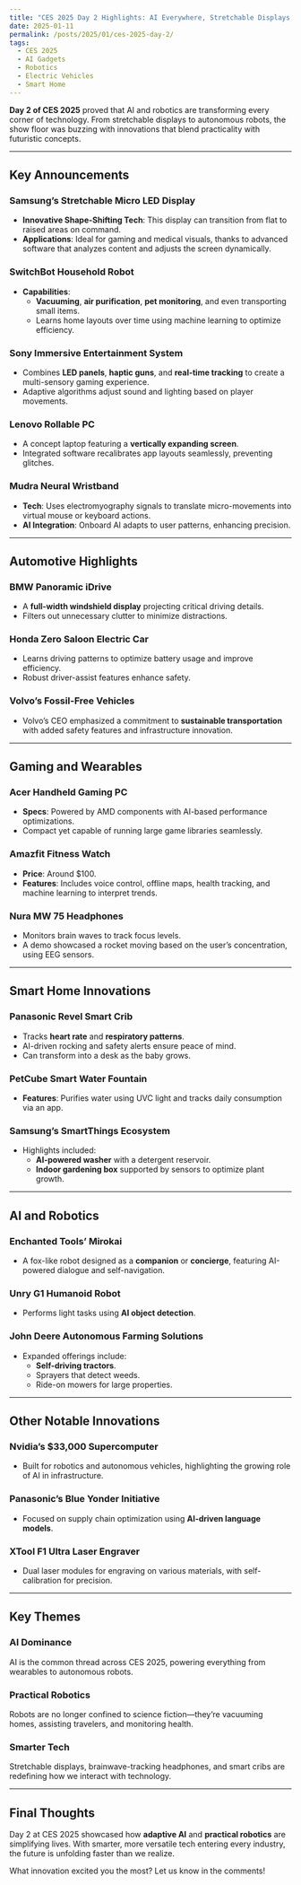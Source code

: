 ```yaml
---
title: "CES 2025 Day 2 Highlights: AI Everywhere, Stretchable Displays, and Smarter Tech"
date: 2025-01-11
permalink: /posts/2025/01/ces-2025-day-2/
tags:
  - CES 2025
  - AI Gadgets
  - Robotics
  - Electric Vehicles
  - Smart Home
---
```


**Day 2 of CES 2025** proved that AI and robotics are transforming every corner of technology. From stretchable displays to autonomous robots, the show floor was buzzing with innovations that blend practicality with futuristic concepts.

---

## Key Announcements

### Samsung’s Stretchable Micro LED Display

- **Innovative Shape-Shifting Tech**: This display can transition from flat to raised areas on command.
- **Applications**: Ideal for gaming and medical visuals, thanks to advanced software that analyzes content and adjusts the screen dynamically.

### SwitchBot Household Robot

- **Capabilities**:
  - **Vacuuming**, **air purification**, **pet monitoring**, and even transporting small items.
  - Learns home layouts over time using machine learning to optimize efficiency.

### Sony Immersive Entertainment System

- Combines **LED panels**, **haptic guns**, and **real-time tracking** to create a multi-sensory gaming experience.
- Adaptive algorithms adjust sound and lighting based on player movements.

### Lenovo Rollable PC

- A concept laptop featuring a **vertically expanding screen**.
- Integrated software recalibrates app layouts seamlessly, preventing glitches.

### Mudra Neural Wristband

- **Tech**: Uses electromyography signals to translate micro-movements into virtual mouse or keyboard actions.
- **AI Integration**: Onboard AI adapts to user patterns, enhancing precision.

---

## Automotive Highlights

### BMW Panoramic iDrive

- A **full-width windshield display** projecting critical driving details.
- Filters out unnecessary clutter to minimize distractions.

### Honda Zero Saloon Electric Car

- Learns driving patterns to optimize battery usage and improve efficiency.
- Robust driver-assist features enhance safety.

### Volvo’s Fossil-Free Vehicles

- Volvo’s CEO emphasized a commitment to **sustainable transportation** with added safety features and infrastructure innovation.

---

## Gaming and Wearables

### Acer Handheld Gaming PC

- **Specs**: Powered by AMD components with AI-based performance optimizations.
- Compact yet capable of running large game libraries seamlessly.

### Amazfit Fitness Watch

- **Price**: Around $100.
- **Features**: Includes voice control, offline maps, health tracking, and machine learning to interpret trends.

### Nura MW 75 Headphones

- Monitors brain waves to track focus levels.
- A demo showcased a rocket moving based on the user’s concentration, using EEG sensors.

---

## Smart Home Innovations

### Panasonic Revel Smart Crib

- Tracks **heart rate** and **respiratory patterns**.
- AI-driven rocking and safety alerts ensure peace of mind.
- Can transform into a desk as the baby grows.

### PetCube Smart Water Fountain

- **Features**: Purifies water using UVC light and tracks daily consumption via an app.

### Samsung’s SmartThings Ecosystem

- Highlights included:
  - **AI-powered washer** with a detergent reservoir.
  - **Indoor gardening box** supported by sensors to optimize plant growth.

---

## AI and Robotics

### Enchanted Tools’ Mirokai

- A fox-like robot designed as a **companion** or **concierge**, featuring AI-powered dialogue and self-navigation.

### Unry G1 Humanoid Robot

- Performs light tasks using **AI object detection**.

### John Deere Autonomous Farming Solutions

- Expanded offerings include:
  - **Self-driving tractors**.
  - Sprayers that detect weeds.
  - Ride-on mowers for large properties.

---

## Other Notable Innovations

### Nvidia’s $33,000 Supercomputer

- Built for robotics and autonomous vehicles, highlighting the growing role of AI in infrastructure.

### Panasonic’s Blue Yonder Initiative

- Focused on supply chain optimization using **AI-driven language models**.

### XTool F1 Ultra Laser Engraver

- Dual laser modules for engraving on various materials, with self-calibration for precision.

---

## Key Themes

### AI Dominance

AI is the common thread across CES 2025, powering everything from wearables to autonomous robots.

### Practical Robotics

Robots are no longer confined to science fiction—they’re vacuuming homes, assisting travelers, and monitoring health.

### Smarter Tech

Stretchable displays, brainwave-tracking headphones, and smart cribs are redefining how we interact with technology.

---

## Final Thoughts

Day 2 at CES 2025 showcased how **adaptive AI** and **practical robotics** are simplifying lives. With smarter, more versatile tech entering every industry, the future is unfolding faster than we realize.

What innovation excited you the most? Let us know in the comments!
